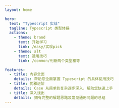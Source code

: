 ```yaml
---
layout: home

hero:
  text: "Typescript 实战"
  tagline: Typescript 类型体操
  actions:
    - theme: brand
      text: 开始学习
      link: /easy/实现pick
    - theme: alt
      text: 通用技巧
      link: /common/判断两个类型相等

features:
  - title: 内容全面
    details: 帮助您全面掌握 Typescript 的具体使用技巧
  - title: 优雅进阶
    details: Case 从简单到复杂逐步深入，帮助您快速上手
  - title: 深入浅出
    details: 拥有完整的解题思路及常见通用问题的总结
---
```

